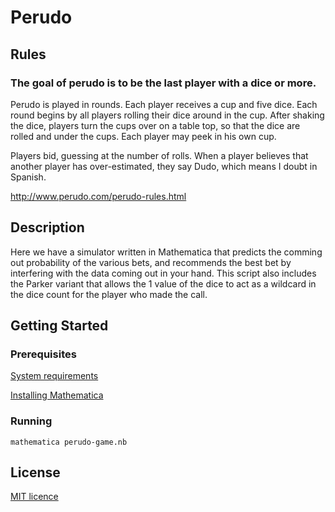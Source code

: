 # Perudo

## Rules
### The goal  of perudo is to be the last player with a dice or more. 

Perudo is played in rounds. Each player receives a cup and five dice. 
Each round begins by all players rolling their dice around in the cup. 
After shaking the dice, players turn the cups over on a table top, so 
that the dice are rolled and under the cups. Each player may peek in 
his own cup. 

Players bid, guessing at the number of rolls. 
When a player believes that another player has over-estimated, 
they say Dudo, which means I doubt in Spanish. 

http://www.perudo.com/perudo-rules.html

## Description  
Here we have a simulator written in Mathematica that predicts the comming out probability of the various bets, 
and recommends the best bet by interfering with the data coming out in your hand.
This script also includes the Parker variant that allows the 1 value of the dice to act as a wildcard 
in the dice count for the player who made the call. 

## Getting Started

### Prerequisites

[System requirements](http://www.wolfram.com/mathematica/system-requirements.html)

[Installing Mathematica](http://reference.wolfram.com/language/tutorial/InstallingMathematica.html)


### Running

```
mathematica perudo-game.nb
```

## License
[MIT licence](https://choosealicense.com/licenses/mit/)

